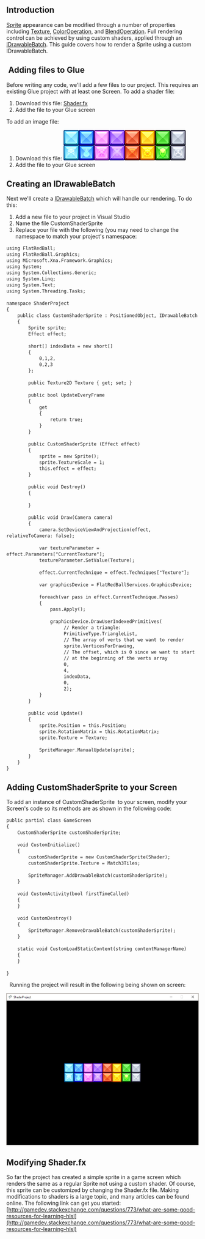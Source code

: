 ## Introduction

[Sprite](/frb/docs/index.php?title=FlatRedBall.Sprite.md "FlatRedBall.Sprite") appearance can be modified through a number of properties including [Texture](/frb/docs/index.php?title=Microsoft.Xna.Framework.Graphics.Texture2D.md "Microsoft.Xna.Framework.Graphics.Texture2D"), [ColorOperation](/frb/docs/index.php?title=FlatRedBall.Graphics.ColorOperation.md "FlatRedBall.Graphics.ColorOperation"), and [BlendOperation](/frb/docs/index.php?title=FlatRedBall.Graphics.BlendOperation.md "FlatRedBall.Graphics.BlendOperation"). Full rendering control can be achieved by using custom shaders, applied through an [IDrawableBatch](/documentation/api/flatredball/flatredball-graphics/flatredball-graphics-drawablebatch.md). This guide covers how to render a Sprite using a custom IDrawableBatch.

##  Adding files to Glue

Before writing any code, we'll add a few files to our project. This requires an existing Glue project with at least one Screen. To add a shader file:

1.  Download this file: [Shader.fx](/content/Tutorials/Graphics/Shader.fx.md)
2.  Add the file to your Glue screen

To add an image file:

1.  Download this file: ![Match3Tiles](/media/2016-01-Match3Tiles.png)
2.  Add the file to your Glue screen

## Creating an IDrawableBatch

Next we'll create a [IDrawableBatch](/documentation/api/flatredball/flatredball-graphics/flatredball-graphics-drawablebatch.md) which will handle our rendering. To do this:

1.  Add a new file to your project in Visual Studio
2.  Name the file CustomShaderSprite
3.  Replace your file with the following (you may need to change the namespace to match your project's namespace:

``` lang:c#
using FlatRedBall;
using FlatRedBall.Graphics;
using Microsoft.Xna.Framework.Graphics;
using System;
using System.Collections.Generic;
using System.Linq;
using System.Text;
using System.Threading.Tasks;

namespace ShaderProject
{
    public class CustomShaderSprite : PositionedObject, IDrawableBatch
    {
        Sprite sprite;
        Effect effect;

        short[] indexData = new short[]
        {
            0,1,2,
            0,2,3
        };

        public Texture2D Texture { get; set; }

        public bool UpdateEveryFrame
        {
            get
            {
                return true;
            }
        }

        public CustomShaderSprite (Effect effect)
        {
            sprite = new Sprite();
            sprite.TextureScale = 1;
            this.effect = effect;
        }

        public void Destroy()
        {

        }

        public void Draw(Camera camera)
        {
            camera.SetDeviceViewAndProjection(effect, relativeToCamera: false);

            var textureParameter = effect.Parameters["CurrentTexture"];
            textureParameter.SetValue(Texture);

            effect.CurrentTechnique = effect.Techniques["Texture"];

            var graphicsDevice = FlatRedBallServices.GraphicsDevice;

            foreach(var pass in effect.CurrentTechnique.Passes)
            {
                pass.Apply();

                graphicsDevice.DrawUserIndexedPrimitives(
                     // Render a triangle:
                     PrimitiveType.TriangleList,
                     // The array of verts that we want to render
                     sprite.VerticesForDrawing,
                     // The offset, which is 0 since we want to start 
                     // at the beginning of the verts array
                     0,
                     4,
                     indexData,
                     0,
                     2);
            }
        }

        public void Update()
        {
            sprite.Position = this.Position;
            sprite.RotationMatrix = this.RotationMatrix;
            sprite.Texture = Texture;

            SpriteManager.ManualUpdate(sprite);
        }
    }
}
```

## Adding CustomShaderSprite to your Screen

To add an instance of CustomShaderSprite  to your screen, modify your Screen's code so its methods are as shown in the following code:

``` lang:c#
public partial class GameScreen
{
    CustomShaderSprite customShaderSprite;

    void CustomInitialize()
    {
        customShaderSprite = new CustomShaderSprite(Shader);
        customShaderSprite.Texture = Match3Tiles;

        SpriteManager.AddDrawableBatch(customShaderSprite);
    }

    void CustomActivity(bool firstTimeCalled)
    {
    }

    void CustomDestroy()
    {
        SpriteManager.RemoveDrawableBatch(customShaderSprite);
    }

    static void CustomLoadStaticContent(string contentManagerName)
    {
    }

}
```

  Running the project will result in the following being shown on screen:

![](/media/2016-06-img_576375d67b639.png)

## Modifying Shader.fx

So far the project has created a simple sprite in a game screen which renders the same as a regular Sprite not using a custom shader. Of course, this sprite can be customized by changing the Shader.fx file. Making modifications to shaders is a large topic, and many articles can be found online. The following link can get you started: [http://gamedev.stackexchange.com/questions/773/what-are-some-good-resources-for-learning-hlsl](http://gamedev.stackexchange.com/questions/773/what-are-some-good-resources-for-learning-hlsl)

